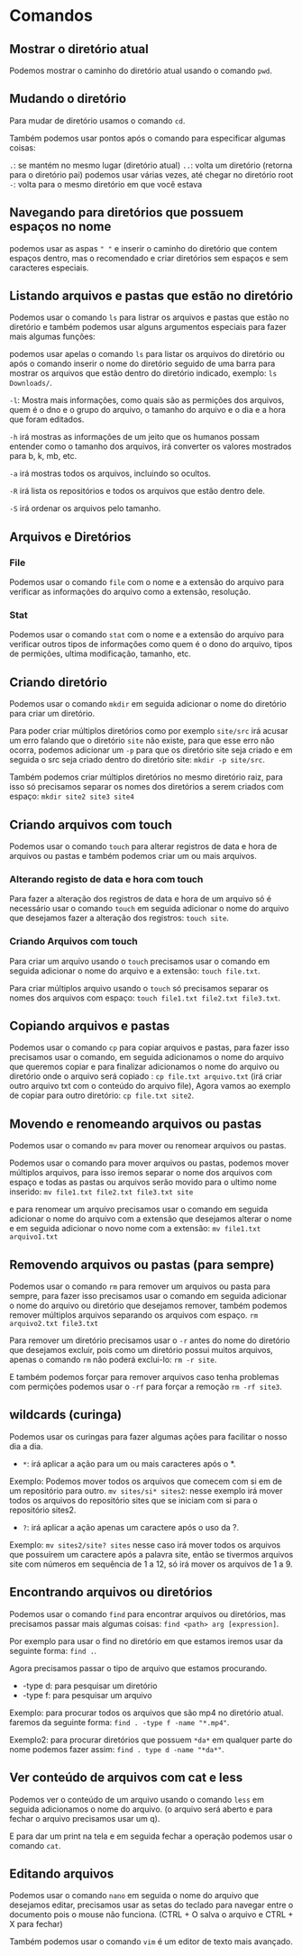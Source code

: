 # Comandos

## Mostrar o diretório atual

Podemos mostrar o caminho do diretório atual usando o comando `pwd`.

## Mudando o diretório

Para mudar de diretório usamos o comando `cd`.

Também podemos usar pontos após o comando para especificar algumas coisas:

`.`: se mantém no mesmo lugar (diretório atual)
`..`: volta um diretório (retorna para o diretório pai) podemos usar várias vezes, até chegar no diretório root
`-`: volta para o mesmo diretório em que você estava

## Navegando para diretórios que possuem espaços no nome

podemos usar as aspas `" "` e inserir o caminho do diretório que contem espaços dentro, mas o recomendado e criar diretórios sem espaços e sem caracteres especiais.

## Listando arquivos e pastas que estão no diretório

Podemos usar o comando `ls` para listrar os arquivos e pastas que estão no diretório e também podemos usar alguns argumentos especiais para fazer mais algumas funções:

podemos usar apelas o comando `ls` para listar os arquivos do diretório ou após o comando inserir o nome do diretório seguido de uma barra para mostrar os arquivos que estão dentro do diretório indicado, exemplo: `ls Downloads/`.

`-l`: Mostra mais informações, como quais são as permições dos arquivos, quem é o dno e o grupo do arquivo, o tamanho do arquivo e o dia e a hora que foram editados.

`-h`  irá mostras as informações de um jeito que os humanos possam entender como o tamanho dos arquivos, irá converter os valores mostrados para b, k, mb, etc.

`-a` irá mostras todos os arquivos, incluindo so ocultos.

`-R` irá lista os repositórios e todos os arquivos que estão dentro dele.

`-S` irá ordenar os arquivos pelo tamanho.

## Arquivos e Diretórios

### File

Podemos usar o comando `file` com o nome e a extensão do arquivo para verificar as informações do arquivo como a extensão, resolução.

### Stat

Podemos usar o comando `stat` com o nome e a extensão do arquivo para verificar outros tipos de informações como quem é o dono do arquivo, tipos de permições, ultima modificação, tamanho, etc.

## Criando diretório

Podemos usar o comando `mkdir` em seguida adicionar o nome do diretório para criar um diretório.

Para poder criar múltiplos diretórios como por exemplo `site/src` irá acusar um erro falando que o diretório `site` não existe, para que esse erro não ocorra, podemos adicionar um `-p` para que os diretório site seja criado e em seguida o src seja criado dentro do diretório site:  `mkdir -p site/src`.

Também podemos criar múltiplos diretórios no mesmo diretório raiz, para isso só precisamos separar os nomes dos diretórios a serem criados com espaço: `mkdir site2 site3 site4`

## Criando arquivos com touch

Podemos usar o comando `touch` para alterar registros de data e hora de arquivos ou pastas e também podemos criar um ou mais arquivos.

### Alterando registo de data e hora com touch

Para fazer a alteração dos registros de data e hora de um arquivo só é necessário usar o comando `touch` em seguida adicionar o nome do arquivo que desejamos fazer a alteração dos registros: `touch site`.

### Criando Arquivos com touch

Para criar um arquivo usando o `touch` precisamos usar o comando em seguida adicionar o nome do arquivo e a extensão: `touch file.txt`.

Para criar múltiplos arquivo usando o `touch` só precisamos separar os nomes dos arquivos com espaço: `touch file1.txt file2.txt file3.txt`.

## Copiando arquivos e pastas

Podemos usar o comando `cp` para copiar arquivos e pastas, para fazer isso precisamos usar o comando, em seguida adicionamos o nome do arquivo que queremos copiar e para finalizar adicionamos o nome do arquivo ou diretório onde o arquivo será copiado : `cp file.txt arquivo.txt` (irá criar outro arquivo txt com o conteúdo do arquivo file), Agora vamos ao exemplo de copiar para outro diretório: `cp file.txt site2`.

## Movendo e renomeando arquivos ou pastas

Podemos usar o comando `mv` para mover ou renomear arquivos ou pastas.

Podemos usar o comando para mover arquivos ou pastas, podemos mover múltiplos arquivos, para isso iremos separar o nome dos arquivos com espaço e todas as pastas ou arquivos serão movido para o ultimo nome inserido: `mv file1.txt file2.txt file3.txt site`

e para renomear um arquivo precisamos usar o comando em seguida adicionar o nome do arquivo com a extensão que desejamos alterar o nome e em seguida adicionar o novo nome com a extensão: `mv file1.txt arquivo1.txt`

## Removendo arquivos ou pastas (para sempre)

Podemos usar o comando `rm` para remover um arquivos ou pasta para sempre, para fazer isso precisamos usar o comando em seguida adicionar o nome do arquivo ou diretório que desejamos remover, também podemos remover múltiplos arquivos separando os arquivos com espaço. `rm arquivo2.txt file3.txt`

Para remover um diretório precisamos usar o `-r` antes do nome do diretório que desejamos excluir, pois como um diretório possui muitos arquivos, apenas o comando `rm` não poderá exclui-lo: `rm -r site`.

E também podemos forçar para remover arquivos caso tenha problemas com permições podemos usar o `-rf` para forçar a remoção `rm -rf site3`.

## wildcards (curinga)

Podemos usar os curingas para fazer algumas ações para facilitar o nosso dia a dia.

* `*`: irá aplicar a ação para um ou mais caracteres após o *.

Exemplo: Podemos mover todos os arquivos que comecem com si em de um repositório para outro.
`mv sites/si* sites2`: nesse exemplo irá mover todos os arquivos do repositório sites que se iniciam com si para o repositório sites2.

* `?`: irá aplicar a ação apenas um caractere após o uso da ?.

Exemplo: `mv sites2/site? sites` nesse caso irá mover todos os arquivos que possuírem um caractere após a palavra site, então se tivermos arquivos site com números em sequência de 1 a 12, só irá mover os arquivos de 1 a 9.

## Encontrando arquivos ou diretórios

Podemos usar o comando `find` para encontrar arquivos ou diretórios, mas precisamos passar mais algumas coisas: `find <path> arg [expression]`.

Por exemplo para usar o find no diretório em que estamos iremos usar da seguinte forma: `find .`.

Agora precisamos passar o tipo de arquivo que estamos procurando.

* -type d: para pesquisar um diretório
* -type f: para pesquisar um arquivo

Exemplo: para procurar todos os arquivos que são mp4 no diretório atual. faremos  da seguinte forma: `find . -type f -name "*.mp4"`.

Exemplo2: para procurar diretórios que possuem `*da*` em qualquer parte do nome podemos fazer assim: `find . type d -name "*da*"`.

## Ver conteúdo de arquivos com cat e less

Podemos ver o conteúdo de um arquivo usando o comando `less` em seguida adicionamos o nome do arquivo. (o arquivo será aberto e para fechar o arquivo precisamos usar um q).

E para dar um print na tela e em seguida fechar a operação podemos usar o comando `cat`.

## Editando arquivos

Podemos usar o comando `nano` em seguida o nome do arquivo que desejamos editar, precisamos usar as setas do teclado para navegar entre o documento pois o mouse não funciona. (CTRL + O salva o arquivo e CTRL + X para fechar)

Também podemos usar o comando `vim` é um editor de texto mais avançado.